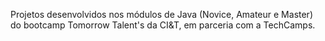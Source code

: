 Projetos desenvolvidos nos módulos de Java (Novice, Amateur e Master) do bootcamp Tomorrow Talent's da CI&T, em parceria com a TechCamps.
